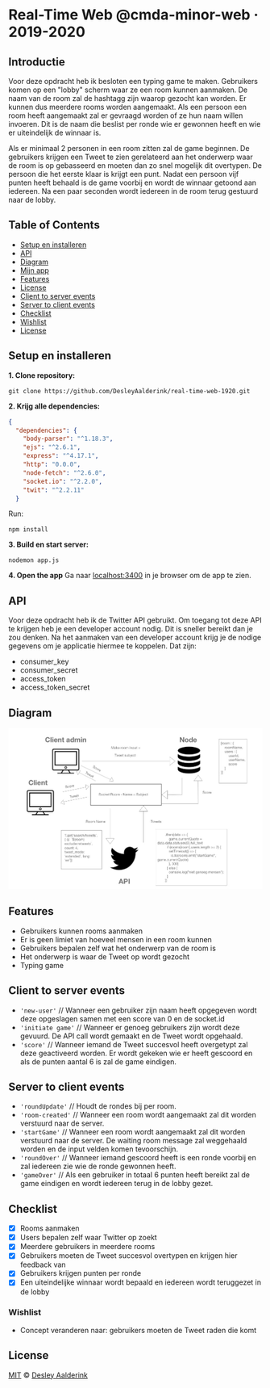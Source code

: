 # Real-Time Web @cmda-minor-web · 2019-2020

## Introductie
Voor deze opdracht heb ik besloten een typing game te maken. Gebruikers komen op een "lobby" scherm waar ze een room kunnen aanmaken. De naam van de room zal de hashtagg zijn waarop gezocht kan worden. Er kunnen dus meerdere rooms worden aangemaakt. Als een persoon een room heeft aangemaakt zal er gevraagd worden of ze hun naam willen invoeren. Dit is de naam die beslist per ronde wie er gewonnen heeft en wie er uiteindelijk de winnaar is.

Als er minimaal 2 personen in een room zitten zal de game beginnen. De gebruikers krijgen een Tweet te zien gerelateerd aan het onderwerp waar de room is op gebasseerd en moeten dan zo snel mogelijk dit overtypen. De persoon die het eerste klaar is krijgt een punt. Nadat een persoon vijf punten heeft behaald is de game voorbij en wordt de winnaar getoond aan iedereen. Na een paar seconden wordt iedereen in de room terug gestuurd naar de lobby. 

## Table of Contents

- [Setup en installeren](#setup-and-installation)
- [API](#api)
- [Diagram](#diagram)
- [Mijn app](#my-app)
- [Features](#features)
- [License](#license)
- [Client to server events](#client-to-server-events)
- [Server to client events](#server-to-client-events)
- [Checklist](#checklist)
- [Wishlist](#wishlist)
- [License](#license)

## Setup en installeren
**1. Clone repository:**
```
git clone https://github.com/DesleyAalderink/real-time-web-1920.git
```
**2. Krijg alle dependencies:**
```json
{
  "dependencies": {
    "body-parser": "^1.18.3",
    "ejs": "^2.6.1",
    "express": "^4.17.1",
    "http": "0.0.0",
    "node-fetch": "^2.6.0",
    "socket.io": "^2.2.0",
    "twit": "^2.2.11"
  }
```
Run:
```
npm install
```

**3. Build en start server:**
```
nodemon app.js
```

**4. Open the app**
Ga naar [localhost:3400](localhost:3400) in je browser om de app te zien.

## API
Voor deze opdracht heb ik de Twitter API gebruikt. Om toegang tot deze API te krijgen heb je een developer account nodig. Dit is sneller bereikt dan je zou denken. Na het aanmaken van een developer account krijg je de nodige gegevens om je applicatie hiermee te koppelen. Dat zijn: 

- consumer_key
- consumer_secret
- access_token
- access_token_secret

## Diagram
![Data flow](dataflow.jpg)


## Features
- Gebruikers kunnen rooms aanmaken
- Er is geen limiet van hoeveel mensen in een room kunnen
- Gebruikers bepalen zelf wat het onderwerp van de room is
- Het onderwerp is waar de Tweet op wordt gezocht
- Typing game

## Client to server events
* `'new-user'` // Wanneer een gebruiker zijn naam heeft opgegeven wordt deze opgeslagen samen met een score van 0 en de socket.id
* `'initiate game'` // Wanneer er genoeg gebruikers zijn wordt deze gevuurd. De API call wordt gemaakt en de Tweet wordt opgehaald.
* `'score'` // Wanneer iemand de Tweet succesvol heeft overgetypt zal deze geactiveerd worden. Er wordt gekeken wie er heeft gescoord en als de punten aantal 6 is zal de game eindigen.

## Server to client events
* `'roundUpdate'` // Houdt de rondes bij per room.
* `'room-created'` // Wanneer een room wordt aangemaakt zal dit worden verstuurd naar de server.
* `'startGame'` // Wanneer een room wordt aangemaakt zal dit worden verstuurd naar de server. De waiting room message zal weggehaald worden en de input velden komen tevoorschijn.
* `'roundOver'` // Wanneer iemand gescoord heeft is een ronde voorbij en zal iedereen zie wie de ronde gewonnen heeft.
* `'gameOver'` // Als een gebruiker in totaal 6 punten heeft bereikt zal de game eindigen en wordt iedereen terug in de lobby gezet.

## Checklist
- [x] Rooms aanmaken
- [x] Users bepalen zelf waar Twitter op zoekt
- [x] Meerdere gebruikers in meerdere rooms
- [x] Gebruikers moeten de Tweet succesvol overtypen en krijgen hier feedback van
- [x] Gebruikers krijgen punten per ronde
- [x] Een uiteindelijke winnaar wordt bepaald en iedereen wordt teruggezet in de lobby

### Wishlist
* Concept veranderen naar: gebruikers moeten de Tweet raden die komt

## License
[MIT](LICENSE) © [Desley Aalderink](https://github.com/DesleyAalderink)
